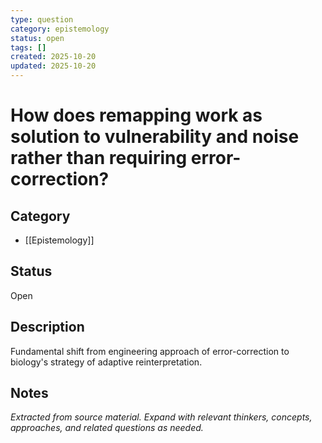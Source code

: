 ```yaml
---
type: question
category: epistemology
status: open
tags: []
created: 2025-10-20
updated: 2025-10-20
---
```


# How does remapping work as solution to vulnerability and noise rather than requiring error-correction?

## Category

- [[Epistemology]]

## Status

Open

## Description

Fundamental shift from engineering approach of error-correction to biology's strategy of adaptive reinterpretation.

## Notes

*Extracted from source material. Expand with relevant thinkers, concepts, approaches, and related questions as needed.*
